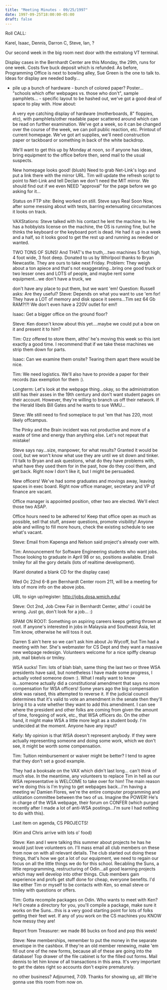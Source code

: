 ```yaml
---
title: "Meeting Minutes - 09/25/1997"
date: 1997-09-25T18:00:00-05:00
draft: false
---
```


Roll CALL: </p><p>
Karel, Isaac, Dennis, Darron C, Steve, Ian, ? </p><p>
Our second week in the big room next door with the extralong VT terminal. </p><p>
Display cases in the Bernhardt Center are this Monday, the 29th, runs for one week. Costs five buck deposit which is refunded. As before, Programming Office is next to bowling alley, Sue Green is the one to talk to.  Ideas for display are needed badly... </p><p>
 - pile up a bunch of hardware  - bunch of colored paper? Poster... "schools which offer webpages vs.    those who don't", sample pamphlets...  - specific layout to be hashed out, we've got a good deal of space to play    with. How about: </p><p>
 A very eye catching display of hardware (motherboards, 8" floppies, etc),  with pamphlets/other readable paper scattered around which can be read on further examination. We've got a week, so it can be changed over the course of the week, we can poll public reaction, etc. Printout of current homepage. We've got art supplies, we'll need construction paper or tackboard or something in back of the white backdrop. </p><p>
We'll want to get this up by Monday at noon, so if anyone has ideas, bring equipment to the office before then, send mail to the usual suspects. </p><p>
New homepage looks good! (blush) Need to grab Net-Link's logo and put a link there with the mirror URL. Tim will update the refresh script to point to Net-Link and tell Declan we don't need the MIT mirror. We should find out if we even NEED "approval" for the page before we go asking for it... </p><p>
Status on FTP site: Being worked on still. Steve says Real Soon Now, after some messing about with tests, barring extenuating circumstances it looks on track. </p><p>
VAXStations: Steve talked with his contact he lent the machine to. He has a hobbyists license on the machine, the OS is running fine, but he thinks the keyboard or the keyboard port is dead. He had it up in a week and a half, so it looks good to get the rest up and running as needed or wanted. </p><p>
TWO TONS OF SUNS! And THAT's the truth,...two machines 5 foot high, 4 foot wide, 3 foot deep. Donated to us by Whirlpool thanks to Bryan Newcastle. They are ours to take next Friday. Problem: They weigh about a ton apiece and that's not exaggerating...bring one good truck or two lesser ones and LOTS of people, and maybe rent some equipment...we don't have a truck, we </p><p>
don't have any place to put them, but we want 'em!  Question: Russell asks: Are they useful? Steve: Depends on what you want to use 'em for! They have a LOT of memory and disk space it seems...Tim sez 64 Gb RAM?!?! We don't even have a 220V outlet for em!!  </p><p>
Isaac: Get a bigger office on the ground floor? </p><p>
Steve: Ken doesn't know about this yet....maybe we could put a bow on it and present it to him? </p><p>
Tim: Ozz offered to store them, altho' he's moving this week so this isnt exactly a good time. I recommend that if we take these machines we strip them down for parts. </p><p>
Isaac: Can we examine them onsite? Tearing them apart there would be nice. </p><p>
Tim: We need logistics. We'll also have to provide a paper for their records (tax exemption for them :). </p><p>
Longterm: Let's look at the webpage thing...okay, so the administration still has their asses in the 19th century and don't want student pages on their account. However, they're willing to branch us off their network. If the Herald libels Bill Gates and he wants to sue WMU... </p><p>
Steve: We still need to find someplace to put 'em that has 220, most likely offcampus. </p><p>
The Pinky and the Brain incident was not productive and more of a waste of time and energy than anything else. Let's not repeat that mistake! </p><p>
Steve says nay...size, manpower, for what results? Granted it would be cool, but we won't know what use they are until we sit down and tinker. I'll talk to Bryan and ask questions, what do they have problems with, what have they used them for in the past, how do they cool them, and get back. Right now I don't like it, but I might be persuaded. </p><p>
New officers! We've had some graduates and movings away, leaving spaces in exec board. Right now office manager, secretary and VP of finance are vacant. </p><p>
Office manager is appointed position, other two are elected. We'll elect those two ASAP. </p><p>
Office hours need to be adhered to! Keep that office open as much as possible, sell that stuff, answer questions, promote visibility! Anyone able and willing to fill more hours, check the existing schedule to see what's vacant. </p><p>
Steve: Email from Kapenga and Nelson said project's already over with. </p><p>
Tim: Announcement for Software Engineering students who want jobs. Those looking to graduate in April 98 or so, positions available. Email tmiley for all the gory details (lots of realtime development).  </p><p>
(Karel donated a blank CD for the display case) </p><p>
Wed Oc 22nd 6-8 pm Bernhardt Center room 211, will be a meeting for lots of more info on the above jobs. </p><p>
URL to sign up/register: http://jobs.dosa.wmich.edu/ </p><p>
Steve: Oct 2nd, Job Crew Fair in Bernhardt Center, altho' i could be wrong. Just go, don't look for a job... :) </p><p>
SPAM ON ROOT: Something on aspiring careers keeps getting thrown at root. If anyone's interested in jobs in Malaysia and Southeast Asia, let Tim know, otherwise he will toss it out. </p><p>
Darren S ain't here so we can't ask him about Jo Wycoff, but Tim had a meeting with her. She's webmaster for CS Dept and they want a massive new webpage redesign. Volunteers welcome for a nice spiffy cleanup job, mail bkelvis or tmiley. </p><p>
WSA sucks! Tim: lots of blah blah, same thing the last two or three WSA presidents have said, but nonetheless I have made some progress, I actually voted someone down :). What I really want to know is...someone actually did a constitutional amendment that says no more compensation for WSA officers!  Some years ago the big compensation stink was raised, this attempted to reverse it. If the judicial council determines that it's valid to vote an amendment in the senate then they'll bring it to a vote whether they want to add this amendment. I can see where the president and other folks are coming from given the amount of time, foregoing of work, etc., that WSA officers do. On the other hand, it might make WSA a little more legit as a student body. I'm undecided at the moment. Anyone have any input? </p><p>
Kelly: My opinion is that WSA doesn't represent anybody. If they were actually representing someone and doing some work, which we don't see, it might be worth some compensation. </p><p>
Tim: Tuition reimbursement or waiver might be better? I tend to agree that they don't set a good example. </p><p>
They had a booksale on the VAX which didn't last long... can't think of much else. In the meantime, any volunteers to replace Tim in hell as our WSA representative is WELCOME to take over for him! The main reason we're doing this is I'm trying to get webpages back...I'm having a meeting w/ Damien Flores, we're the entire computer programming and utilization committee between the two of us. <SARCASM>Imagine the POWER!</SARCASM> He's in charge of the WSA webpage, their forum on CONFER (which purged recently after I made a lot of anti-WSA postings...I'm sure I had nothing to do with this). </p><p>
Last item on agenda, CS PROJECTS! </p><p>
(Kim and Chris arrive with lots o' food) </p><p>
Steve: Ken and I were talking this summer about projects he has he would just love volunteers on. I'll mass email all club members on these from now on with all relevant details. The club started out doing these things, that's how we got a lot of our equipment, we need to regain our focus on all the little things we do for this school. Recabling the Suns, a little reprogramming, restructuring of Odin...all good learning projects which may well develop into other things. Club members gain experience and profs get stuff done for cheap, everyone benefits. I'd like either Tim or myself to be contacts with Ken, so email steve or tmiley with questions or offers. </p><p>
Tim: Gotta recompile packages on Odin. Who wants to meet with Ken? He'll create a directory for you, you'll compile a package, make sure it works on the Suns...this is a very good starting point for lots of folks getting their feet wet. If any of you work on the CS machines you KNOW how messy they are! </p><p>
Report from Treasurer: we made 86 bucks on food and pop this week! </p><p>
Steve: New memberships, remember to put the money in the separate envelope in the cashbox. If they're an old member renewing, make 'em fill out one of the new forms, because all of these are going into the database! Top drawer of the file cabinet is for the filled out forms. Mail dennis to let him know of all transactions in this area. It's very important to get the dates right so accounts don't expire prematurely. </p><p>
no other business? Adjourned, 7:09. Thanks for showing up, all! We're gonna use this room from now on. </p><p>
</p><p>
</p>

